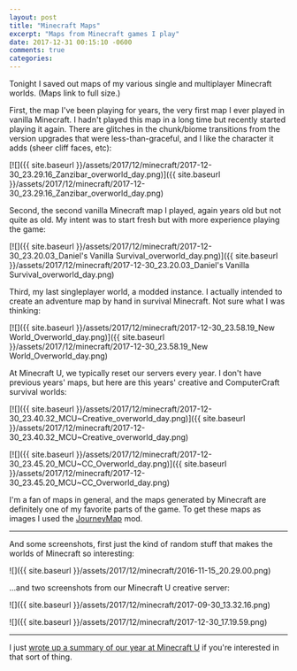 ```yaml
---
layout: post
title: "Minecraft Maps"
excerpt: "Maps from Minecraft games I play"
date: 2017-12-31 00:15:10 -0600
comments: true
categories: 
---
```


Tonight I saved out maps of my various single and multiplayer Minecraft worlds. (Maps link to full size.)

First, the map I've been playing for years, the very first map I ever played in vanilla Minecraft. I hadn't played this map in a long time but recently started playing it again. There are glitches in the chunk/biome transitions from the version upgrades that were less-than-graceful, and I like the character it adds (sheer cliff faces, etc):

[![]({{ site.baseurl }}/assets/2017/12/minecraft/2017-12-30_23.29.16_Zanzibar_overworld_day.png)]({{ site.baseurl }}/assets/2017/12/minecraft/2017-12-30_23.29.16_Zanzibar_overworld_day.png)

Second, the second vanilla Minecraft map I played, again years old but not quite as old. My intent was to start fresh but with more experience playing the game:

[![]({{ site.baseurl }}/assets/2017/12/minecraft/2017-12-30_23.20.03_Daniel's Vanilla Survival_overworld_day.png)]({{ site.baseurl }}/assets/2017/12/minecraft/2017-12-30_23.20.03_Daniel's Vanilla Survival_overworld_day.png)

Third, my last singleplayer world, a modded instance. I actually intended to create an adventure map by hand in survival Minecraft. Not sure what I was thinking:

[![]({{ site.baseurl }}/assets/2017/12/minecraft/2017-12-30_23.58.19_New World_Overworld_day.png)]({{ site.baseurl }}/assets/2017/12/minecraft/2017-12-30_23.58.19_New World_Overworld_day.png)

At Minecraft U, we typically reset our servers every year. I don't have previous years' maps, but here are this years' creative and ComputerCraft survival worlds:

[![]({{ site.baseurl }}/assets/2017/12/minecraft/2017-12-30_23.40.32_MCU~Creative_overworld_day.png)]({{ site.baseurl }}/assets/2017/12/minecraft/2017-12-30_23.40.32_MCU~Creative_overworld_day.png)

[![]({{ site.baseurl }}/assets/2017/12/minecraft/2017-12-30_23.45.20_MCU~CC_Overworld_day.png)]({{ site.baseurl }}/assets/2017/12/minecraft/2017-12-30_23.45.20_MCU~CC_Overworld_day.png)

I'm a fan of maps in general, and the maps generated by Minecraft are definitely one of my favorite parts of the game. To get these maps as images I used the [JourneyMap](http://journeymap.info/Home) mod.

---

And some screenshots, first just the kind of random stuff that makes the worlds of Minecraft so interesting:

![]({{ site.baseurl }}/assets/2017/12/minecraft/2016-11-15_20.29.00.png)

...and two screenshots from our Minecraft U creative server:

![]({{ site.baseurl }}/assets/2017/12/minecraft/2017-09-30_13.32.16.png)

![]({{ site.baseurl }}/assets/2017/12/minecraft/2017-12-30_17.19.59.png)

---

I just [wrote up a summary of our year at Minecraft U](http://mailchi.mp/40dcb1cd8c4d/minecraft-us-2017) if you're interested in that sort of thing.
